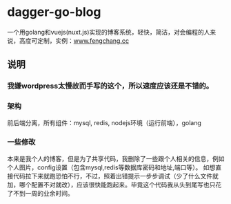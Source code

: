 # dagger-go-blog
一个用golang和vuejs(nuxt.js)实现的博客系统，轻快，简洁，对会编程的人来说，高度可定制，实例：www.fengchang.cc

## 说明
### 我嫌wordpress太慢故而手写的这个，所以速度应该还是不错的。
### 架构
前后端分离，所有组件：mysql, redis, nodejs环境（运行前端），golang

### 一些修改
本来是我个人的博客，但是为了共享代码，我删除了一些跟个人相关的信息，例如个人图片，config设置（包含mysql,redis等数据库密码和地址,端口等）。
如想直接代码拉下来就跑恐怕不行，不过，照着出错提示一步步调试（少了什么文件就加，哪个配置不对就改），应该很快能跑起来。毕竟这个代码我从头到尾写也只花了不到一周的业余时间。

